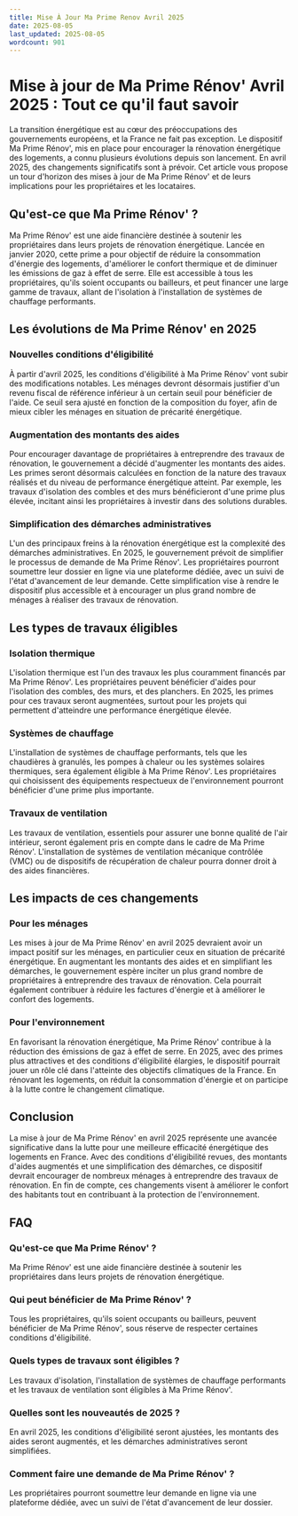 ```yaml
---
title: Mise À Jour Ma Prime Renov Avril 2025
date: 2025-08-05
last_updated: 2025-08-05
wordcount: 901
---
```


# Mise à jour de Ma Prime Rénov' Avril 2025 : Tout ce qu'il faut savoir

La transition énergétique est au cœur des préoccupations des gouvernements européens, et la France ne fait pas exception. Le dispositif Ma Prime Rénov', mis en place pour encourager la rénovation énergétique des logements, a connu plusieurs évolutions depuis son lancement. En avril 2025, des changements significatifs sont à prévoir. Cet article vous propose un tour d'horizon des mises à jour de Ma Prime Rénov' et de leurs implications pour les propriétaires et les locataires.

## Qu'est-ce que Ma Prime Rénov' ?

Ma Prime Rénov' est une aide financière destinée à soutenir les propriétaires dans leurs projets de rénovation énergétique. Lancée en janvier 2020, cette prime a pour objectif de réduire la consommation d'énergie des logements, d'améliorer le confort thermique et de diminuer les émissions de gaz à effet de serre. Elle est accessible à tous les propriétaires, qu'ils soient occupants ou bailleurs, et peut financer une large gamme de travaux, allant de l'isolation à l'installation de systèmes de chauffage performants.

## Les évolutions de Ma Prime Rénov' en 2025

### Nouvelles conditions d'éligibilité

À partir d'avril 2025, les conditions d'éligibilité à Ma Prime Rénov' vont subir des modifications notables. Les ménages devront désormais justifier d'un revenu fiscal de référence inférieur à un certain seuil pour bénéficier de l'aide. Ce seuil sera ajusté en fonction de la composition du foyer, afin de mieux cibler les ménages en situation de précarité énergétique.

### Augmentation des montants des aides

Pour encourager davantage de propriétaires à entreprendre des travaux de rénovation, le gouvernement a décidé d'augmenter les montants des aides. Les primes seront désormais calculées en fonction de la nature des travaux réalisés et du niveau de performance énergétique atteint. Par exemple, les travaux d'isolation des combles et des murs bénéficieront d'une prime plus élevée, incitant ainsi les propriétaires à investir dans des solutions durables.

### Simplification des démarches administratives

L'un des principaux freins à la rénovation énergétique est la complexité des démarches administratives. En 2025, le gouvernement prévoit de simplifier le processus de demande de Ma Prime Rénov'. Les propriétaires pourront soumettre leur dossier en ligne via une plateforme dédiée, avec un suivi de l'état d'avancement de leur demande. Cette simplification vise à rendre le dispositif plus accessible et à encourager un plus grand nombre de ménages à réaliser des travaux de rénovation.

## Les types de travaux éligibles

### Isolation thermique

L'isolation thermique est l'un des travaux les plus couramment financés par Ma Prime Rénov'. Les propriétaires peuvent bénéficier d'aides pour l'isolation des combles, des murs, et des planchers. En 2025, les primes pour ces travaux seront augmentées, surtout pour les projets qui permettent d'atteindre une performance énergétique élevée.

### Systèmes de chauffage

L'installation de systèmes de chauffage performants, tels que les chaudières à granulés, les pompes à chaleur ou les systèmes solaires thermiques, sera également éligible à Ma Prime Rénov'. Les propriétaires qui choisissent des équipements respectueux de l'environnement pourront bénéficier d'une prime plus importante.

### Travaux de ventilation

Les travaux de ventilation, essentiels pour assurer une bonne qualité de l'air intérieur, seront également pris en compte dans le cadre de Ma Prime Rénov'. L'installation de systèmes de ventilation mécanique contrôlée (VMC) ou de dispositifs de récupération de chaleur pourra donner droit à des aides financières.

## Les impacts de ces changements

### Pour les ménages

Les mises à jour de Ma Prime Rénov' en avril 2025 devraient avoir un impact positif sur les ménages, en particulier ceux en situation de précarité énergétique. En augmentant les montants des aides et en simplifiant les démarches, le gouvernement espère inciter un plus grand nombre de propriétaires à entreprendre des travaux de rénovation. Cela pourrait également contribuer à réduire les factures d'énergie et à améliorer le confort des logements.

### Pour l'environnement

En favorisant la rénovation énergétique, Ma Prime Rénov' contribue à la réduction des émissions de gaz à effet de serre. En 2025, avec des primes plus attractives et des conditions d'éligibilité élargies, le dispositif pourrait jouer un rôle clé dans l'atteinte des objectifs climatiques de la France. En rénovant les logements, on réduit la consommation d'énergie et on participe à la lutte contre le changement climatique.

## Conclusion

La mise à jour de Ma Prime Rénov' en avril 2025 représente une avancée significative dans la lutte pour une meilleure efficacité énergétique des logements en France. Avec des conditions d'éligibilité revues, des montants d'aides augmentés et une simplification des démarches, ce dispositif devrait encourager de nombreux ménages à entreprendre des travaux de rénovation. En fin de compte, ces changements visent à améliorer le confort des habitants tout en contribuant à la protection de l'environnement.

## FAQ

### Qu'est-ce que Ma Prime Rénov' ?

Ma Prime Rénov' est une aide financière destinée à soutenir les propriétaires dans leurs projets de rénovation énergétique.

### Qui peut bénéficier de Ma Prime Rénov' ?

Tous les propriétaires, qu'ils soient occupants ou bailleurs, peuvent bénéficier de Ma Prime Rénov', sous réserve de respecter certaines conditions d'éligibilité.

### Quels types de travaux sont éligibles ?

Les travaux d'isolation, l'installation de systèmes de chauffage performants et les travaux de ventilation sont éligibles à Ma Prime Rénov'.

### Quelles sont les nouveautés de 2025 ?

En avril 2025, les conditions d'éligibilité seront ajustées, les montants des aides seront augmentés, et les démarches administratives seront simplifiées.

### Comment faire une demande de Ma Prime Rénov' ?

Les propriétaires pourront soumettre leur demande en ligne via une plateforme dédiée, avec un suivi de l'état d'avancement de leur dossier.